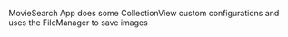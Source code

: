 MovieSearch App does some CollectionView custom configurations and uses the FileManager to save images
